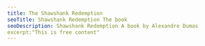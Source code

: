 ```yaml
---
title: The Shawshank Redemption
seoTitle: Shawshank Redemption The book
seoDescription: Shawshank Redemption A book by Alexandre Dumas
excerpt:"This is free content"
---
```

